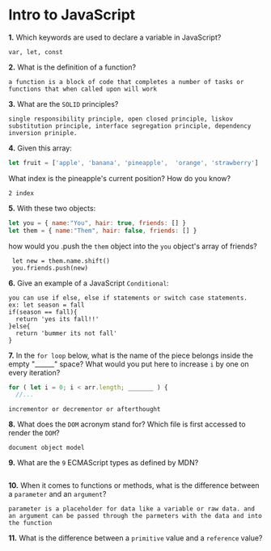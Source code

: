 # Intro to JavaScript

**1.** Which keywords are used to declare a variable in JavaScript?
<!-- enter you answer in the space below -->
```
var, let, const
```
**2.** What is the definition of a function?
<!-- enter you answer in the space below -->
```
a function is a block of code that completes a number of tasks or functions that when called upon will work
```
**3.** What are the `SOLID` principles?
<!-- enter you answer in the space below -->
```
single responsibility principle, open closed principle, liskov substitution principle, interface segregation principle, dependency inversion priniple.
```
**4.** Given this array: 
```js
let fruit = ['apple', 'banana', 'pineapple',  'orange', 'strawberry']
``` 
What index is the pineapple's current position? How do you know?
<!-- enter you answer in the space below -->
```
2 index
```
**5.** With these two objects: 
```js
let you = { name:"You", hair: true, friends: [] }
let them = { name:"Them", hair: false, friends: [] }
```
how would you .push the `them` object into the `you` object's array of friends?
<!-- enter you answer in the space below -->
```
 let new = them.name.shift()
 you.friends.push(new)
```

**6.** Give an example of a JavaScript `Conditional`:
<!-- enter you answer in the space below -->
```
you can use if else, else if statements or switch case statements.
ex: let season = fall
if(season == fall){
  return 'yes its fall!!'
}else{
  return 'bummer its not fall'
}
```
**7.** In the `for loop` below, what is the name of the piece belongs inside the empty "______" space? What would you put here to increase `i` by one on every iteration?
```js
for ( let i = 0; i < arr.length; _______ ) {
  //...
```
<!-- enter you answer in the space below -->
```
incrementor or decrementor or afterthought
```
**8.** What does the `DOM` acronym stand for? Which file is first accessed to render the `DOM`?
<!-- enter you answer in the space below -->
```
document object model
```

**9.** What are the `9` ECMAScript types as defined by MDN?
<!-- enter you answer in the space below -->
```

```
**10.** When it comes to functions or methods, what is the difference between a `parameter` and an `argument`?
<!-- enter you answer in the space below -->
```
parameter is a placeholder for data like a variable or raw data. and an argument can be passed through the parmeters with the data and into the function
```
**11.** What is the difference between a `primitive` value and a `reference` value?
<!-- enter you answer in the space below -->
```

```